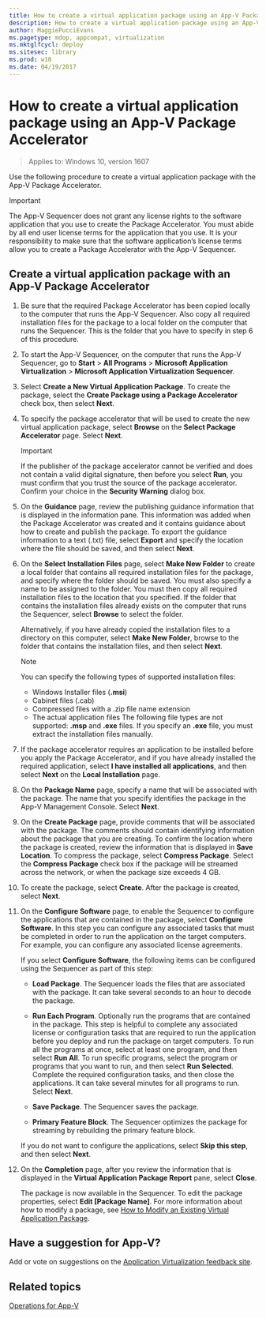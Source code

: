 ```yaml
---
title: How to create a virtual application package using an App-V Package Accelerator (Windows 10)
description: How to create a virtual application package using an App-V Package Accelerator.
author: MaggiePucciEvans
ms.pagetype: mdop, appcompat, virtualization
ms.mktglfcycl: deploy
ms.sitesec: library
ms.prod: w10
ms.date: 04/19/2017
---
```

# How to create a virtual application package using an App-V Package Accelerator

>Applies to: Windows 10, version 1607

Use the following procedure to create a virtual application package with the App-V Package Accelerator.

>[!IMPORTANT]
>The App-V Sequencer does not grant any license rights to the software application that you use to create the Package Accelerator. You must abide by all end user license terms for the application that you use. It is your responsibility to make sure that the software application’s license terms allow you to create a Package Accelerator with the App-V Sequencer.

## Create a virtual application package with an App-V Package Accelerator

1. Be sure that the required Package Accelerator has been copied locally to the computer that runs the App-V Sequencer. Also copy all required installation files for the package to a local folder on the computer that runs the Sequencer. This is the folder that you have to specify in step 6 of this procedure.

2. To start the App-V Sequencer, on the computer that runs the App-V Sequencer, go to **Start** > **All Programs** > **Microsoft Application Virtualization** > **Microsoft Application Virtualization Sequencer**.

3. Select **Create a New Virtual Application Package**. To create the package, select the **Create Package using a Package Accelerator** check box, then select **Next**.

4. To specify the package accelerator that will be used to create the new virtual application package, select **Browse** on the **Select Package Accelerator** page. Select **Next**.

    >[!IMPORTANT]
    >If the publisher of the package accelerator cannot be verified and does not contain a valid digital signature, then before you select **Run**, you must confirm that you trust the source of the package accelerator. Confirm your choice in the **Security Warning** dialog box.

5. On the **Guidance** page, review the publishing guidance information that is displayed in the information pane. This information was added when the Package Accelerator was created and it contains guidance about how to create and publish the package. To export the guidance information to a text (.txt) file, select **Export** and specify the location where the file should be saved, and then select **Next**.

6. On the **Select Installation Files** page, select **Make New Folder** to create a local folder that contains all required installation files for the package, and specify where the folder should be saved. You must also specify a name to be assigned to the folder. You must then copy all required installation files to the location that you specified. If the folder that contains the installation files already exists on the computer that runs the Sequencer, select **Browse** to select the folder.

    Alternatively, if you have already copied the installation files to a directory on this computer, select **Make New Folder**, browse to the folder that contains the installation files, and then select **Next**.

    >[!NOTE]
    >You can specify the following types of supported installation files:
    > -   Windows Installer files (**.msi**)
    > -   Cabinet files (.cab)
    > -   Compressed files with a .zip file name extension
    > -   The actual application files
    > The following file types are not supported: **.msp** and **.exe** files. If you specify an **.exe** file, you must extract the installation files manually.

7. If the package accelerator requires an application to be installed before you apply the Package Accelerator, and if you have already installed the required application, select **I have installed all applications**, and then select **Next** on the **Local Installation** page.

8. On the **Package Name** page, specify a name that will be associated with the package. The name that you specify identifies the package in the App-V Management Console. Select **Next**.

9. On the **Create Package** page, provide comments that will be associated with the package. The comments should contain identifying information about the package that you are creating. To confirm the location where the package is created, review the information that is displayed in **Save Location**. To compress the package, select **Compress Package**. Select the **Compress Package** check box if the package will be streamed across the network, or when the package size exceeds 4 GB.

10. To create the package, select **Create**. After the package is created, select **Next**.

11. On the **Configure Software** page, to enable the Sequencer to configure the applications that are contained in the package, select **Configure Software**. In this step you can configure any associated tasks that must be completed in order to run the application on the target computers. For example, you can configure any associated license agreements.

    If you select **Configure Software**, the following items can be configured using the Sequencer as part of this step:

    -   **Load Package**. The Sequencer loads the files that are associated with the package. It can take several seconds to an hour to decode the package.

    -   **Run Each Program**. Optionally run the programs that are contained in the package. This step is helpful to complete any associated license or configuration tasks that are required to run the application before you deploy and run the package on target computers. To run all the programs at once, select at least one program, and then select **Run All**. To run specific programs, select the program or programs that you want to run, and then select **Run Selected**. Complete the required configuration tasks, and then close the applications. It can take several minutes for all programs to run. Select **Next**.

    -   **Save Package**. The Sequencer saves the package.

    -   **Primary Feature Block**. The Sequencer optimizes the package for streaming by rebuilding the primary feature block.

    If you do not want to configure the applications, select **Skip this step**, and then select **Next**.

12. On the **Completion** page, after you review the information that is displayed in the **Virtual Application Package Report** pane, select **Close**.

    The package is now available in the Sequencer. To edit the package properties, select **Edit \[Package Name\]**. For more information about how to modify a package, see [How to Modify an Existing Virtual Application Package](appv-modify-an-existing-virtual-application-package.md).

## Have a suggestion for App-V?

Add or vote on suggestions on the [Application Virtualization feedback site](https://appv.uservoice.com/forums/280448-microsoft-application-virtualization).

## Related topics

[Operations for App-V](appv-operations.md)
